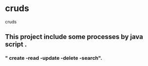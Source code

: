 # cruds
cruds

## This project include some processes by java script .


### " create -read -update -delete -search".

